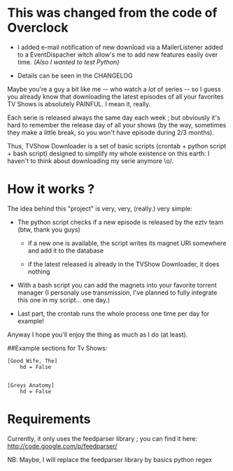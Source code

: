 # This was changed from the code of Overclock
* I added e-mail notification of new download via a MailerListener added to a EventDispacher
witch allow's me to add new features easily over time. *(Also I wanted to test Python)*

* Details can be seen in the CHANGELOG

Maybe you're a guy a bit like me -- who watch a *lot* of series -- so I guess you already know that downloading the latest episodes of all your favorites TV Shows is absolutely PAINFUL. I mean it, really.

Each serie is released always the same day each week ; but obviously it's hard to remember the release day of all your shows (by the way, sometimes they make a little break, so you won't have episode during 2/3 months).

Thus, TVShow Downloader is a set of basic scripts (crontab + python script + bash script) designed
to simplify my whole existence on this earth: I haven't to think about downloading my serie anymore \o/.

# How it works ?
The idea behind this "project" is very, very, (really.) very simple:

* The python script checks if a new episode is released by the eztv team (btw, thank you guys)

    * if a new one is available, the script writes its magnet URI somewhere and add it to the database

    * if the latest released is already in the TVShow Downloader, it does nothing
    
* With a bash script you can add the magnets into your favorite torrent manager (I personaly use transmission, I've planned to fully integrate this one in my script... one day.)

* Last part, the crontab runs the whole process one time per day for example!

Anyway I hope you'll enjoy the thing as much as I do (at least).

##Example sections for Tv Shows:


    [Good Wife, The]
    	hd = False


	[Greys Anatomy]
		hd = False


# Requirements
Currently, it only uses the feedparser library ; you can find it here:
    http://code.google.com/p/feedparser/

NB: Maybe, I will replace the feedparser library by basics python regex

